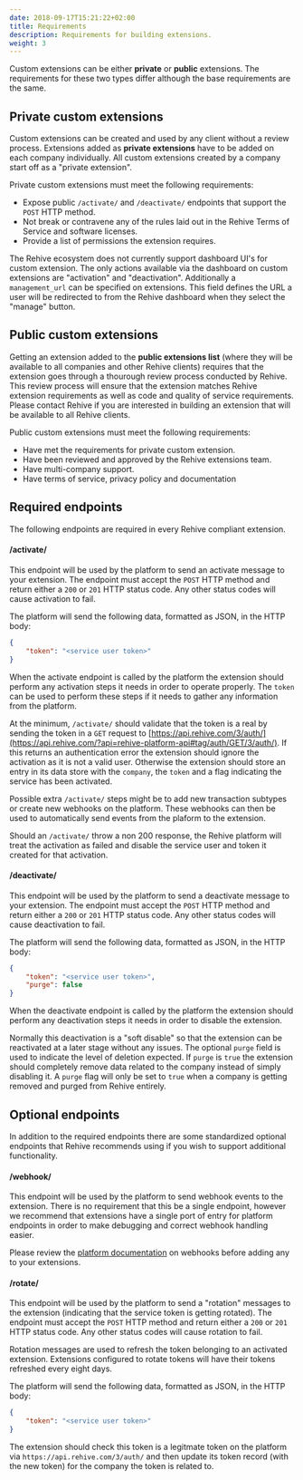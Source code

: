 ```yaml
---
date: 2018-09-17T15:21:22+02:00
title: Requirements
description: Requirements for building extensions.
weight: 3
---
```


Custom extensions can be either **private** or **public** extensions. The requirements for these two types differ although the base requirements are the same.

## Private custom extensions

Custom extensions can be created and used by any client without a review process. Extensions added as **private extensions** have to be added on each company individually. All custom extensions created by a company start off as a "private extension".

Private custom extensions must meet the following requirements:

- Expose public `/activate/` and `/deactivate/` endpoints that support the `POST` HTTP method.
- Not break or contravene any of the rules laid out in the Rehive Terms of Service and software licenses.
- Provide a list of permissions the extension requires.

<aside class="warning">
The Rehive ecosystem does not currently support dashboard UI's for custom extension. The only actions available via the dashboard on custom extensions are "activation" and "deactivation". Additionally a <code>management_url</code> can be specified on extensions. This field defines the URL a user will be redirected to from the Rehive dashboard when they select the "manage" button.
</aside>

## Public custom extensions

Getting an extension added to the **public extensions list** (where they will be available to all companies and other Rehive clients) requires that the extension goes through a thourough review process conducted by Rehive. This review process will ensure that the extension matches Rehive extension requirements as well as code and quality of service requirements. Please contact Rehive if you are interested in building an extension that will be available to all Rehive clients.

Public custom extensions must meet the following requirements:

- Have met the requirements for private custom extension.
- Have been reviewed and approved by the Rehive extensions team.
- Have multi-company support.
- Have terms of service, privacy policy and documentation


## Required endpoints

The following endpoints are required in every Rehive compliant extension.

#### /activate/

This endpoint will be used by the platform to send an activate message to your extension. The endpoint must accept the `POST` HTTP method and return either a `200` or `201` HTTP status code. Any other status codes will cause activation to fail.

The platform will send the following data, formatted as JSON, in the HTTP body: 

```json
{
	"token": "<service user token>"
}
```

When the activate endpoint is called by the platform the extension should perform any activation steps it needs in order to operate properly. The `token` can be used to perform these steps if it needs to gather any information from the platform.

At the minimum, `/activate/` should validate that the token is a real by sending the token in a `GET` request to [https://api.rehive.com/3/auth/](https://api.rehive.com/?api=rehive-platform-api#tag/auth/GET/3/auth/). If this returns an authentication error the extension should ignore the activation as it is not a valid user. Otherwise the extension should store an entry in its data store with the `company`, the `token` and a flag indicating the service has been activated.

Possible extra `/activate/` steps might be to add new transaction subtypes or create new webhooks on the platform. These webhooks can then be used to automatically send events from the plaform to the extension.

Should an `/activate/` throw a non 200 response, the Rehive platform will treat the activation as failed and disable the service user and token it created for that activation.

#### /deactivate/

This endpoint will be used by the platform to send a deactivate message to your extension. The endpoint must accept the `POST` HTTP method and return either a `200` or `201` HTTP status code. Any other status codes will cause deactivation to fail.

The platform will send the following data, formatted as JSON, in the HTTP body: 

```json
{
	"token": "<service user token>",
	"purge": false
}
```

When the deactivate endpoint is called by the platform the extension should perform any deactivation steps it needs in order to disable the extension. 

Normally this deactivation is a "soft disable" so that the extension can be reactivated at a later stage without any issues. The optional `purge` field is used to indicate the level of deletion expected. If `purge` is `true` the extension should completely remove data related to the company instead of simply disabling it. A `purge` flag will only be set to `true` when a company is getting removed and purged from Rehive entirely.

## Optional endpoints

In addition to the required endpoints there are some standardized optional endpoints that Rehive recommends using if you wish to support additional functionality.

#### /webhook/

This endpoint will be used by the platform to send webhook events to the extension. There is no requirement that this be a single endpoint, however we recommend that extensions have a single port of entry for platform endpoints in order to make debugging and correct webhook handling easier.

Please review the [platform documentation](/platform/usage/events/) on webhooks before adding any to your extensions.

#### /rotate/

This endpoint will be used by the platform to send a "rotation" messages to the extension (indicating that the service token is getting rotated). The endpoint must accept the `POST` HTTP method and return either a `200` or `201` HTTP status code. Any other status codes will cause rotation to fail.

Rotation messages are used to refresh the token belonging to an activated extension. Extensions configured to rotate tokens will have their tokens refreshed every eight days. 

The platform will send the following data, formatted as JSON, in the HTTP body: 

```json
{
	"token": "<service user token>"
}
```

The extension should check this token is a legitmate token on the platform via `https://api.rehive.com/3/auth/` and then update its token record (with the new token) for the company the token is related to.
